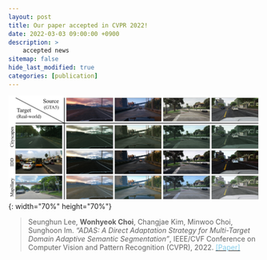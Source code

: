 ```yaml
---
layout: post
title: Our paper accepted in CVPR 2022!
date: 2022-03-03 09:00:00 +0900
description: >
    accepted news
sitemap: false
hide_last_modified: true
categories: [publication]
---
```


![adas](/assets/img/publication/cvpr22.png){: width="70%" height="70%"}

>Seunghun Lee, __Wonhyeok Choi__, Changjae Kim, Minwoo Choi, Sunghoon Im. _“ADAS: A Direct Adaptation Strategy for Multi-Target Domain Adaptive Semantic Segmentation”_, IEEE/CVF Conference on Computer Vision and Pattern Recognition (CVPR), 2022.
[<span style='color: skyblue'>[Paper]</span>](https://openaccess.thecvf.com/content/CVPR2022/html/Lee_ADAS_A_Direct_Adaptation_Strategy_for_Multi-Target_Domain_Adaptive_Semantic_CVPR_2022_paper.html)
